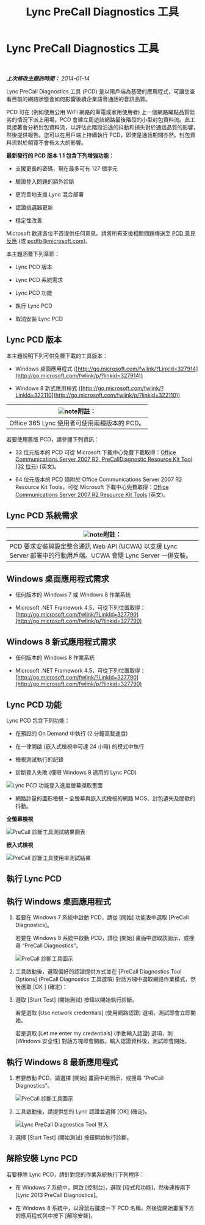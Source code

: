 ﻿---
title: Lync PreCall Diagnostics 工具
TOCTitle: Lync PreCall Diagnostics 工具
ms:assetid: 0ff291ec-cfb4-43eb-b5d6-a7a325681e3f
ms:mtpsurl: https://technet.microsoft.com/zh-tw/library/Dn451255(v=OCS.15)
ms:contentKeyID: 59602850
ms.date: 08/10/2015
mtps_version: v=OCS.15
ms.translationtype: HT
---

# Lync PreCall Diagnostics 工具

 

_**上次修改主題的時間：** 2014-01-14_

Lync PreCall Diagnostics 工具 (PCD) 是以用戶端為基礎的應用程式，可讓您查看目前的網路狀態會如何影響後續企業語音通話的音訊品質。

PCD 可在 (例如使用公用 WiFi 網路的筆電或家用使用者) 上一個網路躍點品質低劣的情況下派上用場。PCD 會建立周遊該網路最後階段的小型封包資料流。此工具接著會分析封包資料流，以評估此階段沿途的抖動和損失對於通話品質的影響，然後提供報告。您可以在用戶端上持續執行 PCD，即使是通話期間亦然。封包資料流對於頻寬不會有太大的影響。

**最新發行的 PCD 版本 1.1 包含下列增強功能：**

  - 支援更長的密碼，現在最多可有 127 個字元

  - 驗證登入問題的額外診斷

  - 更完善地支援 Lync 混合部署

  - 認證挑選器更新

  - 穩定性改善

Microsoft 歡迎各位不吝提供任何意見。請將所有支援相關問題傳送至 [PCD 意見反應](mailto:pcdfb@microsoft.com) (或 <pcdfb@microsoft.com>)。

本主題涵蓋下列章節：

  - Lync PCD 版本

  - Lync PCD 系統需求

  - Lync PCD 功能

  - 執行 Lync PCD

  - 取消安裝 Lync PCD

## Lync PCD 版本

本主題說明下列可供免費下載的工具版本：

  - Windows 桌面應用程式 ([http://go.microsoft.com/fwlink/?LinkId=327914](http://go.microsoft.com/fwlink/p/?linkid=327914))

  - Windows 8 新式應用程式 ([http://go.microsoft.com/fwlink/?LinkId=322110](http://go.microsoft.com/fwlink/p/?linkid=322110))

<table>
<thead>
<tr class="header">
<th><img src="images/Gg398811.note(OCS.15).gif" title="note" alt="note" />附註：</th>
</tr>
</thead>
<tbody>
<tr class="odd">
<td>Office 365 Lync 使用者可使用兩種版本的 PCD。</td>
</tr>
</tbody>
</table>


若要使用舊版 PCD，請參閱下列資訊：

  - 32 位元版本的 PCD 可從 Microsoft 下載中心免費下載取得：[Office Communications Server 2007 R2, PreCallDiagnostic Resource Kit Tool (32 位元)](http://go.microsoft.com/fwlink/p/?linkid=164769) (英文)。

  - 64 位元版本的 PCD 隨附於 Office Communications Server 2007 R2 Resource Kit Tools，可從 Microsoft 下載中心免費取得：[Office Communications Server 2007 R2 Resource Kit Tools](http://go.microsoft.com/fwlink/p/?linkid=145159) (英文)。

## Lync PCD 系統需求

<table>
<thead>
<tr class="header">
<th><img src="images/Gg398811.note(OCS.15).gif" title="note" alt="note" />附註：</th>
</tr>
</thead>
<tbody>
<tr class="odd">
<td>PCD 要求安裝與設定整合通訊 Web API (UCWA) 以支援 Lync Server 部署中的行動用戶端。UCWA 會隨 Lync Server 一併安裝。</td>
</tr>
</tbody>
</table>


## Windows 桌面應用程式需求

  - 任何版本的 Windows 7 或 Windows 8 作業系統

  - Microsoft .NET Framework 4.5，可從下列位置取得：[http://go.microsoft.com/fwlink/?LinkId=327790](http://go.microsoft.com/fwlink/p/?linkid=327790)

## Windows 8 新式應用程式需求

  - 任何版本的 Windows 8 作業系統

  - Microsoft .NET Framework 4.5，可從下列位置取得：[http://go.microsoft.com/fwlink/?LinkId=327790](http://go.microsoft.com/fwlink/p/?linkid=327790)

## Lync PCD 功能

Lync PCD 包含下列功能：

  - 在預設的 On Demand 中執行 (2 分鐘高載速度)

  - 在一律開啟 (嵌入式檢視中可達 24 小時) 的模式中執行

  - 檢視測試執行的記錄

  - 診斷登入失敗 (僅限 Windows 8 適用的 Lync PCD)

![Lync PCD 功能登入進度螢幕擷取畫面](images/Dn451255.7e0eb891-1481-47ae-8d63-164468f69c96(OCS.15).png "Lync PCD 功能登入進度螢幕擷取畫面")

  - 網路計量的圖形檢視 – 全螢幕與嵌入式檢視的網路 MOS、封包遺失及間歇的抖動。

**全螢幕檢視**

![PreCall 診斷工具測試結果圖表](images/Dn451255.5d01fd94-9e59-4823-96c7-7a1c83dd7d31(OCS.15).png "PreCall 診斷工具測試結果圖表")

**嵌入式檢視**

![PreCall 診斷工具使用率測試結果](images/Dn451255.30501ba7-22d1-4db1-9297-56cf7dc6721c(OCS.15).png "PreCall 診斷工具使用率測試結果")

## 執行 Lync PCD

## 執行 Windows 桌面應用程式

1.  若要在 Windows 7 系統中啟動 PCD，請從 \[開始\] 功能表中選取 \[PreCall Diagnostics\]。
    
    若要在 Windows 8 系統中啟動 PCD，請從 \[開始\] 畫面中選取該圖示，或搜尋 “PreCall Diagnostics”。
    
    ![PreCall 診斷工具圖示](images/Dn451255.c9800fde-54f6-4efe-bb35-1a38064ec380(OCS.15).png "PreCall 診斷工具圖示")

2.  工具啟動後，選取偏好的認證提供方式並在 \[PreCall Diagnostics Tool Options\] (PreCall Diagnostics 工具選項) 對話方塊中選取網路作業模式，然後選取 \[OK \] (確定)：

3.  選取 \[Start Test\] (開始測試) 按鈕以開始執行診斷。
    
    若是選取 \[Use network credentials\] (使用網路認證) 選項，測試即會立即開始。
    
    若是選取 \[Let me enter my credentials\] (手動輸入認證) 選項，則 \[Windows 安全性\] 對話方塊即會開啟。輸入認證資料後，測試即會開始。


## 執行 Windows 8 最新應用程式

1.  若要啟動 PCD，請選擇 \[開始\] 畫面中的圖示，或搜尋 “PreCall Diagnostics”。
    
    ![PreCall 診斷工具圖示](images/Dn451255.c9800fde-54f6-4efe-bb35-1a38064ec380(OCS.15).png "PreCall 診斷工具圖示")

2.  工具啟動後，請提供您的 Lync 認證並選擇 \[OK\] (確定)。
    
    ![Lync PreCall Diagnostics Tool 登入](images/Dn451255.88039914-4c68-48f6-a9fa-58cb4e3f3488(OCS.15).jpg "Lync PreCall Diagnostics Tool 登入")

3.  選擇 \[Start Test\] (開始測試) 按鈕開始執行診斷。


## 解除安裝 Lync PCD

若要移除 Lync PCD，請針對您的作業系統執行下列程序：

  - 在 Windows 7 系統中，開啟 \[控制台\]，選取 \[程式和功能\]，然後連按兩下 \[Lync 2013 PreCall Diagnostics\]。

  - 在 Windows 8 系統中，以滑鼠右鍵按一下 PCD 名稱，然後從開始畫面下方的應用程式列中按下 \[解除安裝\]。

